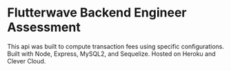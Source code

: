 # Flutterwave Backend Engineer Assessment

This api was built to compute transaction fees using specific configurations. Built with Node, Express, MySQL2, and Sequelize. Hosted on Heroku and Clever Cloud.
